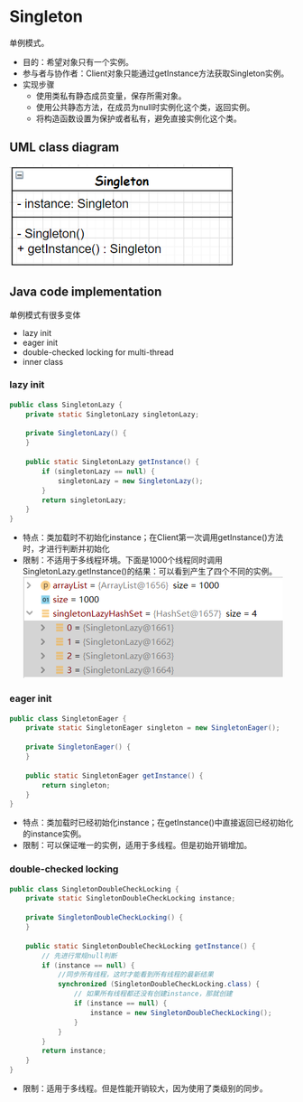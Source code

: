 # Singleton
单例模式。
- 目的：希望对象只有一个实例。
- 参与者与协作者：Client对象只能通过getInstance方法获取Singleton实例。
- 实现步骤
  - 使用类私有静态成员变量，保存所需对象。
  - 使用公共静态方法，在成员为null时实例化这个类，返回实例。
  - 将构造函数设置为保护或者私有，避免直接实例化这个类。

## UML class diagram
![](../../images/Singleton.png)

## Java code implementation
单例模式有很多变体
- lazy init
- eager init
- double-checked locking for multi-thread
- inner class

### lazy init
```java
public class SingletonLazy {
    private static SingletonLazy singletonLazy;

    private SingletonLazy() {
    }

    public static SingletonLazy getInstance() {
        if (singletonLazy == null) {
            singletonLazy = new SingletonLazy();
        }
        return singletonLazy;
    }
}
```
- 特点：类加载时不初始化instance；在Client第一次调用getInstance()方法时，才进行判断并初始化
- 限制：不适用于多线程环境。下面是1000个线程同时调用SingletonLazy.getInstance()的结果：可以看到产生了四个不同的实例。
![](../../images/SingletonLazy-in-multi-thread.png)

### eager init
```java
public class SingletonEager {
    private static SingletonEager singleton = new SingletonEager();

    private SingletonEager() {
    }

    public static SingletonEager getInstance() {
        return singleton;
    }
}
```
- 特点：类加载时已经初始化instance；在getInstance()中直接返回已经初始化的instance实例。
- 限制：可以保证唯一的实例，适用于多线程。但是初始开销增加。

### double-checked locking
```java
public class SingletonDoubleCheckLocking {
    private static SingletonDoubleCheckLocking instance;

    private SingletonDoubleCheckLocking() {
    }

    public static SingletonDoubleCheckLocking getInstance() {
        // 先进行常规null判断
        if (instance == null) {
            //同步所有线程，这时才能看到所有线程的最新结果
            synchronized (SingletonDoubleCheckLocking.class) {
                // 如果所有线程都还没有创建instance，那就创建
                if (instance == null) {
                    instance = new SingletonDoubleCheckLocking();
                }
            }
        }
        return instance;
    }
}
```
- 限制：适用于多线程。但是性能开销较大，因为使用了类级别的同步。
